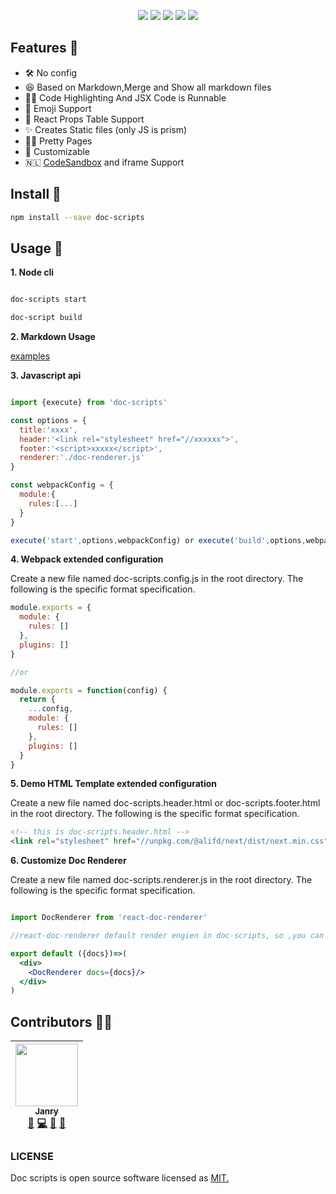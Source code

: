 <p align="center">
<img src="https://img.alicdn.com/tfs/TB1fk0Qy3HqK1RjSZFEXXcGMXXa-1616-626.png">
<a href="https://www.npmjs.com/package/doc-scripts"><img src="https://img.shields.io/npm/v/doc-scripts.svg"></a>
<a href="https://travis-ci.com/janryWang/doc-scripts"><img src="https://travis-ci.com/janryWang/doc-scripts.svg?branch=master"></a>
<a href="https://standardjs.com"><img src="https://img.shields.io/badge/code_style-standard-brightgreen.svg"></a>
<img  src="https://img.alicdn.com/tfs/TB1N2p6y4jaK1RjSZFAXXbdLFXa-4044-3097.png">
</p>

## Features 🦑

- 🛠 No config
- 😆 Based on Markdown,Merge and Show all markdown files
- 👩‍💻 Code Highlighting And JSX Code is Runnable
- 💯 Emoji Support
- 🍖 React Props Table Support
- ✨ Creates Static files (only JS is prism)
- 🏳️‍🌈 Pretty Pages
- 🦄 Customizable
- 🇳🇱 [CodeSandbox](https://codesandbox.io/) and iframe Support

## Install 🦅

```bash
npm install --save doc-scripts
```

## Usage 🌈

**1. Node cli**

```bash

doc-scripts start

doc-script build

```

**2. Markdown Usage**

[examples](./examples/README.md)

**3. Javascript api**

```javascript

import {execute} from 'doc-scripts'

const options = {
  title:'xxxx',
  header:'<link rel="stylesheet" href="//xxxxxx">',
  footer:'<script>xxxxx</script>',
  renderer:'./doc-renderer.js'
}

const webpackConfig = {
  module:{
    rules:[...]
  }
}

execute('start',options,webpackConfig) or execute('build',options,webpackConfig)

```

**4. Webpack extended configuration**

Create a new file named doc-scripts.config.js in the root directory. The
following is the specific format specification.

```javascript
module.exports = {
  module: {
    rules: []
  },
  plugins: []
}

//or

module.exports = function(config) {
  return {
    ...config,
    module: {
      rules: []
    },
    plugins: []
  }
}
```

**5. Demo HTML Template extended configuration**

Create a new file named doc-scripts.header.html or doc-scripts.footer.html in
the root directory. The following is the specific format specification.

```html
<!-- this is doc-scripts.header.html -->
<link rel="stylesheet" href="//unpkg.com/@alifd/next/dist/next.min.css" />
```

**6. Customize Doc Renderer**

Create a new file named doc-scripts.renderer.js  in
the root directory. The following is the specific format specification.

```jsx

import DocRenderer from 'react-doc-renderer'

//react-doc-renderer default render engien in doc-scripts, so ,you can continue to reuse this component in doc-scripts.renderer.js, or you can completely override its behavior.

export default ({docs})=>(
  <div>
    <DocRenderer docs={docs}/>
  </div>
)

```


## Contributors 💪🏻

<!-- ALL-CONTRIBUTORS-LIST:START  -->
<!-- prettier-ignore -->
| [<img src="https://avatars0.githubusercontent.com/u/4060976?v=4" width="100px;"/><br /><sub><b>Janry</b></sub>](https://github.com/janryWang)<br />[📖](https://github.com/janrywang/doc-scripts/commits?author=janryWang "Documentation") [💻](https://github.com/janrywang/doc-scripts/commits?author=janryWang "Code") [👀](#review-janryWang "Reviewed Pull Requests") [🤔](#ideas-janryWang "Ideas, Planning, & Feedback") |
| :---: |
<!-- ALL-CONTRIBUTORS-LIST:END -->

### LICENSE

Doc scripts is open source software licensed as [MIT.](./LICENSE)
